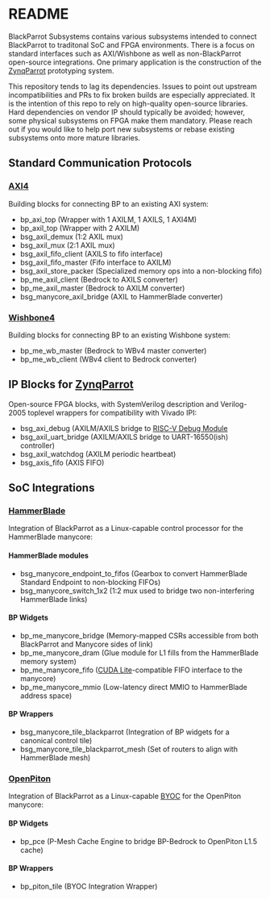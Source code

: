 # README

BlackParrot Subsystems contains various subsystems intended to connect BlackParrot to traditonal SoC and FPGA environments. There is a focus on standard interfaces such as AXI/Wishbone as well as non-BlackParrot open-source integrations. One primary application is the construction of the [ZynqParrot](https://github.com/black-parrot-hdk/zynq-parrot) prototyping system.

This repository tends to lag its dependencies. Issues to point out upstream incompatibilities and PRs to fix broken builds are especially appreciated. It is the intention of this repo to rely on high-quality open-source libraries. Hard dependencies on vendor IP should typically be avoided; however, some physical subsystems on FPGA make them mandatory. Please reach out if you would like to help port new subsystems or rebase existing subsystems onto more mature libraries.

## Standard Communication Protocols

### [AXI4](https://developer.arm.com/documentation/ihi0022/latest/) 

Building blocks for connecting BP to an existing AXI system:
- bp_axi_top (Wrapper with 1 AXILM, 1 AXILS, 1 AXI4M)
- bp_axil_top (Wrapper with 2 AXILM)
- bsg_axil_demux (1:2 AXIL mux)
- bsg_axil_mux (2:1 AXIL mux)
- bsg_axil_fifo_client (AXILS to fifo interface)
- bsg_axil_fifo_master (Fifo interface to AXILM)
- bsg_axil_store_packer (Specialized memory ops into a non-blocking fifo)
- bp_me_axil_client (Bedrock to AXILS converter)
- bp_me_axil_master (Bedrock to AXILM converter)
- bsg_manycore_axil_bridge (AXIL to HammerBlade converter)

### [Wishbone4](https://wishbone-interconnect.readthedocs.io/en/latest/02_interface.html)

Building blocks for connecting BP to an existing Wishbone system:
- bp_me_wb_master (Bedrock to WBv4 master converter)
- bp_me_wb_client (WBv4 client to Bedrock converter)

## IP Blocks for [ZynqParrot](https://github.com/black-parrot-hdk/zynq-parrot)

Open-source FPGA blocks, with SystemVerilog description and Verilog-2005 toplevel wrappers for compatibility with Vivado IPI:

- bsg_axi_debug (AXILM/AXILS bridge to [RISC-V Debug Module](https://github.com/pulp-platform/riscv-dbg)
- bsg_axil_uart_bridge (AXILM/AXILS bridge to UART-16550(ish) controller)
- bsg_axil_watchdog (AXILM periodic heartbeat)
- bsg_axis_fifo (AXIS FIFO)

## SoC Integrations

### [HammerBlade](https://github.com/bespoke-silicon-group/bsg_manycore)

Integration of BlackParrot as a Linux-capable control processor for the HammerBlade manycore:
#### HammerBlade modules
- bsg_manycore_endpoint_to_fifos (Gearbox to convert HammerBlade Standard Endpoint to non-blocking FIFOs)
- bsg_manycore_switch_1x2 (1:2 mux used to bridge two non-interfering HammerBlade links)
#### BP Widgets
- bp_me_manycore_bridge (Memory-mapped CSRs accessible from both BlackParrot and Manycore sides of link)
- bp_me_manycore_dram (Glue module for L1 fills from the HammerBlade memory system)
- bp_me_manycore_fifo ([CUDA Lite](https://github.com/bespoke-silicon-group/bsg_replicant)-compatible FIFO interface to the manycore)
- bp_me_manycore_mmio (Low-latency direct MMIO to HammerBlade address space)
#### BP Wrappers
- bsg_manycore_tile_blackparrot (Integration of BP widgets for a canonical control tile)
- bsg_manycore_tile_blackparrot_mesh (Set of routers to align with HammerBlade mesh)

### [OpenPiton](https://github.com/PrincetonUniversity/openpiton)

Integration of BlackParrot as a Linux-capable [BYOC](https://decades.cs.princeton.edu/aspl20-balkind.pdf) for the OpenPiton manycore:
#### BP Widgets
- bp_pce (P-Mesh Cache Engine to bridge BP-Bedrock to OpenPiton L1.5 cache)
#### BP Wrappers
- bp_piton_tile (BYOC Integration Wrapper) 
